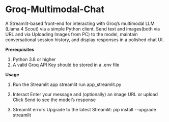 # Groq-Multimodal-Chat

A Streamlit-based front-end for interacting with Groq’s multimodal LLM (Llama 4 Scout) via a simple Python client. Send text and images(both via URL and via Uploading Images from PC) to the model, maintain conversational session history, and display responses in a polished chat UI.

**Prerequisites**
1) Python 3.8 or higher
2) A valid Groq API Key should be stored in a .env file

**Usage**
1) Run the Streamlit app
    streamlit run app_streamlit.py

2) Interact
    Enter your message and (optionally) an image URL or upload
    Click Send to see the model’s response

3) Streamlit errors
     Upgrade to the latest Streamlit: pip install --upgrade streamlit
